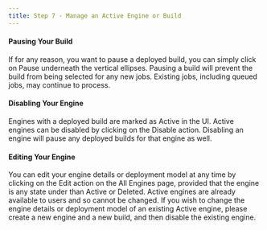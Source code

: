 ```yaml
---
title: Step 7 - Manage an Active Engine or Build
---
```


#### Pausing Your Build

If for any reason, you want to pause a deployed build, you can simply click on Pause underneath the vertical ellipses. Pausing a build will prevent the build from being selected for any new jobs. Existing jobs, including queued jobs, may continue to process.

#### Disabling Your Engine

Engines with a deployed build are marked as Active in the UI. Active engines can be disabled by clicking on the Disable action. Disabling an engine will pause any deployed builds for that engine as well.

#### Editing Your Engine

You can edit your engine details or deployment model at any time by clicking on the Edit action on the All Engines page, provided that the engine is any state under than Active or Deleted. Active engines are already available to users and so cannot be changed. If you wish to change the engine details or deployment model of an existing Active engine, please create a new engine and a new build, and then disable the existing engine.
